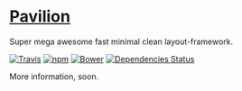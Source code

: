 # [Pavilion](http://www.pavilion.io)

Super mega awesome fast minimal clean layout-framework.

[![Travis](https://img.shields.io/travis/rust-lang/rust.svg)](https://travis-ci.org/getpavilion/pavilion)
[![npm](https://img.shields.io/npm/v/npm.svg)](https://www.npmjs.com/package/pavilion)
[![Bower](https://img.shields.io/bower/v/bootstrap.svg)](https://github.com/getpavilion/pavilion)
[![Dependencies Status](https://david-dm.org/getpavilion/pavilion.svg)](https://travis-ci.org/getpavilion/pavilion)

More information, soon.
